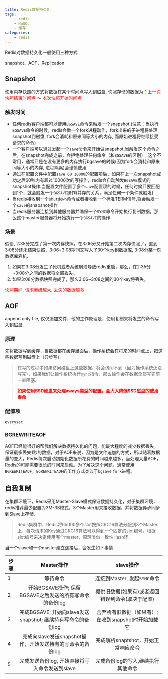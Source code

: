 ```yaml
---
title: Redis数据持久化
tags: 
    - redis
    - NoSQL
    - 缓存
categories:
    - redis
---
```

Redis对数据持久化一般使用三种方式

snapshot、AOF、Replication

## Snapshot 
使用内存快照的方式将数据在某个时间点写入到磁盘.
快照存储的数据为：<font color="red">上一次快照结束时间点</font> ～ <font color="red">本次快照开始时间点</font>

### 触发时间

* 任何redis客户端都可以使用`BGSAVE`命令来触发一个snapshot.(注意：当执行`BGSAVE`命令的时候，redis会做一个fork进程动作，fork出来的子进程将处理snapshot到磁盘, fork会消耗和原来同等大小的内存, 而原始进程将继续接受请求的命令)
* 一个客户端可以通过发起一个`save`命令来开始做snapshot,当触发这个命令之后，在snapshot完成之前，会拒绝处理任何命令（和`BGSAVE`的区别）, 这个不常用，通常只是在没有更多的内存执行bgsave的时候(因为fork会消耗和原来同等大小的内存, 进程隔离)会谨慎使用
* 通过在配置文件中配置`save 60 10000`的配置项后，如果在上一次snapshot成功之后60秒内有超过10000次的写操作，redis会自动触发`BGSAVE`模式的snapshot操作.当配置文件配置了多个`save`配置项的时候，任何时候只要匹配到1个，就会触发一个`BGSAVE`操作(并存的关系，满足任何一个条件就触发)
* 当redis接收到一个`shutdown`命令或者接收到一个标准TERM信号,将会触发一个`save`的snapshot操作
* 当redis服务器连接到其他服务器并确保一个`SYNC`命令开始执行复制数据，那么这个master服务器将开始执行一个`BGSAVE`的操作

### 场景

假设, 2:35分完成了第一次内存快照，在3:06分又开始第二次内存快照了，直到3:08分还未结束快照，3:06~3:08期间又写入了30个key到数据库, 3:08分某一刻数据库宕机.

1. 如果在3:08分发生了死机或者系统崩溃导致redis重启，那么，在2:35分~3:08分之间的数据将全部丢失。
2. 如果3:08分数据快照完成了，那么3:06~3:08之间的30个key将丢失。

<font color="red">快照期间, 请求量级越大, 丢失的数据越多</font>

## AOF

append only file, 仅仅追加文件，他的工作原理是，使用复制来将发生的命令写入到磁盘.

### 原理

先将数据写到缓存，当数据都在缓存里面后，操作系统会在将来的时间点上，把这些数据写到磁盘上（异步写）
>在写的过程中如果访问磁盘上这些数据，将会访问不到（因为操作系统还没写完），如果我们让操作系统执行`sync`指令，那么操作会在数据全部写完前一直阻塞.

><font color="red">**如果使用SSD硬盘来处理aways类型的配置，会大大降低SSD磁盘的使用寿命**</font>

### 配置项

`everysec`

### BGREWRITEAOF

AOF已经能很好的帮我们解决数据持久化的问题，能最大程度的减少数据丢失，保证最多丢失1秒的数据，对于AOF来说，因为是文件追加的方式，所以随着数据量的变大，Redis每次启动初始化数据所花费的时间越来越多，当处理大量AOF，Redis的可能需要很长的时间来启动。为了解决这个问题，通常使用`BGREWRITEAOF`，`BGREWRITEAOF`的工作方式类似于`bgsave` `fork`进程。

## 自我复制

在集群环境下，Redis采用Master-Slave模式保证数据持久化，对于集群环境，redis推荐最少配置为3M-3S模式，3个Master用来接收数据，并将数据异步同步到Slave上存储.
>Redis集群中，Redis将65000多个slot按照CRC16算法分配到3个Master上，每次请求的Key通过CRC16算法可以得到一个固定的slot编号，根据slot编号来决定使用哪个master，原理类似一致性Hash环.

当一个slave和一个master建立连接后，会发生如下事情

| 步骤  |      Master操作    | slave操作  |
| ---- |:---------------:| :---------:|
| 1 | 等待命令 | 连接到Master, 发起`SYNC`命令 |
| 2 | 开始BGSAVE操作; 保留BGSAVE之后发送的所有写命令的备份log | 提供旧数据(如果有)或者返回错误到命令(取决于配置) |
| 3 | 完成BGSAVE; 开始向slave发送snapshot; 继续持有写命令的备份log | 舍弃所有旧数据（如果有）; 在收到snapshot时开始加载它 |
| 4 | 完成向slave发送snapshot操作，开始发送持有的写命令的备份log | 完成解析snaptshot，开始正常响应命令 |
| 5 | 完成发送备份log, 开始直接将写入命令发送到slave | 完成备份log的写入,继续执行其他命令 |








